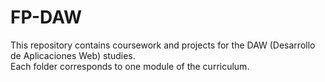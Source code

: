 # FP-DAW  
This repository contains coursework and projects for the DAW (Desarrollo de Aplicaciones Web) studies.  
Each folder corresponds to one module of the curriculum.
